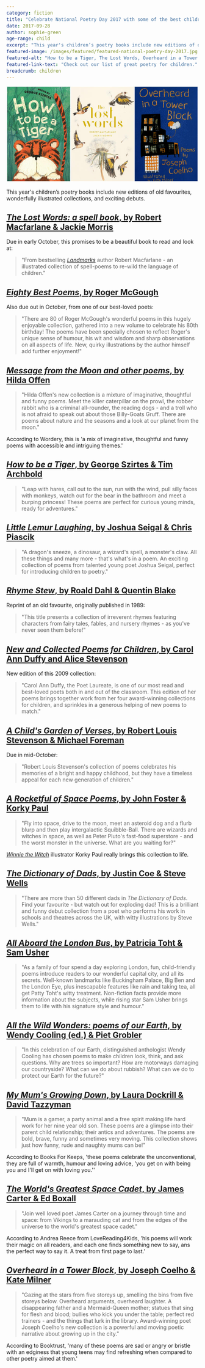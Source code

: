 ```yaml
---
category: fiction
title: "Celebrate National Poetry Day 2017 with some of the best children's poetry books of the year"
date: 2017-09-28
author: sophie-green
age-range: child
excerpt: "This year's children’s poetry books include new editions of old favourites, wonderfully illustrated collections, and exciting debuts."
featured-image: /images/featured/featured-national-poetry-day-2017.jpg
featured-alt: "How to be a Tiger, The Lost Words, Overheard in a Tower Block"
featured-link-text: "Check out our list of great poetry for children."
breadcrumb: children
---
```


![How to be a Tiger, The Lost Words, Overheard in a Tower Block](/images/featured/featured-national-poetry-day-2017.jpg)

This year's children’s poetry books include new editions of old favourites, wonderfully illustrated collections, and exciting debuts.

## [<cite>The Lost Words: a spell book</cite>, by Robert Macfarlane & Jackie Morris](https://suffolk.spydus.co.uk/cgi-bin/spydus.exe/ENQ/OPAC/BIBENQ?BRN=2257444)

Due in early October, this promises to be a beautiful book to read and look at:

> "From bestselling [<cite>Landmarks</cite>](https://suffolk.spydus.co.uk/cgi-bin/spydus.exe/ENQ/OPAC/BIBENQ?BRN=1956933) author Robert Macfarlane - an illustrated collection of spell-poems to re-wild the language of children."

## [<cite>Eighty Best Poems</cite>, by Roger McGough](https://suffolk.spydus.co.uk/cgi-bin/spydus.exe/ENQ/OPAC/BIBENQ?BRN=2254686)

Also due out in October, from one of our best-loved poets:

> "There are 80 of Roger McGough's wonderful poems in this hugely enjoyable collection, gathered into a new volume to celebrate his 80th birthday! The poems have been specially chosen to reflect Roger's unique sense of humour, his wit and wisdom and sharp observations on all aspects of life. New, quirky illustrations by the author himself add further enjoyment!"

## [<cite>Message from the Moon and other poems</cite>, by Hilda Offen](https://suffolk.spydus.co.uk/cgi-bin/spydus.exe/ENQ/OPAC/BIBENQ?BRN=2157215)

> "Hilda Offen's new collection is a mixture of imaginative, thoughtful and funny poems. Meet the killer caterpillar on the prowl, the robber rabbit who is a criminal all-rounder, the reading dogs - and a troll who is not afraid to speak out about those Billy-Goats Gruff. There are poems about nature and the seasons and a look at our planet from the moon."

According to Wordery, this is 'a mix of imaginative, thoughtful and funny poems with accessible and intriguing themes.'

## [<cite>How to be a Tiger</cite>, by George Szirtes & Tim Archbold](https://suffolk.spydus.co.uk/cgi-bin/spydus.exe/ENQ/OPAC/BIBENQ?BRN=2095046)

> "Leap with hares, call out to the sun, run with the wind, pull silly faces with monkeys, watch out for the bear in the bathroom and meet a burping princess! These poems are perfect for curious young minds, ready for adventures."

## [<cite>Little Lemur Laughing</cite>, by Joshua Seigal & Chris Piascik](https://suffolk.spydus.co.uk/cgi-bin/spydus.exe/ENQ/OPAC/BIBENQ?BRN=2114973)

> "A dragon's sneeze, a dinosaur, a wizard's spell, a monster's claw. All these things and many more - that's what's in a poem. An exciting collection of poems from talented young poet Joshua Seigal, perfect for introducing children to poetry."

## [<cite>Rhyme Stew</cite>, by Roald Dahl & Quentin Blake](https://suffolk.spydus.co.uk/cgi-bin/spydus.exe/ENQ/OPAC/BIBENQ?BRN=1926817)

Reprint of an old favourite, originally published in 1989:

> "This title presents a collection of irreverent rhymes featuring characters from fairy tales, fables, and nursery rhymes - as you've never seen them before!"

## [<cite>New and Collected Poems for Children</cite>, by Carol Ann Duffy and Alice Stevenson](https://suffolk.spydus.co.uk/cgi-bin/spydus.exe/ENQ/OPAC/BIBENQ?BRN=2124318)

New edition of this 2009 collection:

> "Carol Ann Duffy, the Poet Laureate, is one of our most read and best-loved poets both in and out of the classroom. This edition of her poems brings together work from her four award-winning collections for children, and sprinkles in a generous helping of new poems to match."

## [<cite>A Child's Garden of Verses</cite>, by Robert Louis Stevenson & Michael Foreman](https://suffolk.spydus.co.uk/cgi-bin/spydus.exe/ENQ/OPAC/BIBENQ?BRN=2207335)

Due in mid-October:

> "Robert Louis Stevenson's collection of poems celebrates his memories of a bright and happy childhood, but they have a timeless appeal for each new generation of children."

## [<cite>A Rocketful of Space Poems</cite>, by John Foster & Korky Paul](https://suffolk.spydus.co.uk/cgi-bin/spydus.exe/ENQ/OPAC/BIBENQ?BRN=2102130)

> "Fly into space, drive to the moon, meet an asteroid dog and a flurb blurp and then play intergalactic Squibble-Ball. There are wizards and witches in space, as well as Peter Pluto's fast-food superstore - and the worst monster in the universe. What are you waiting for?"

[<cite>Winnie the Witch</cite>](https://suffolk.spydus.co.uk/cgi-bin/spydus.exe/ENQ/OPAC/BIBENQ?BRN=2043331) illustrator Korky Paul really brings this collection to life.

## [<cite>The Dictionary of Dads</cite>, by Justin Coe & Steve Wells](https://suffolk.spydus.co.uk/cgi-bin/spydus.exe/ENQ/OPAC/BIBENQ?BRN=2144324)

> "There are more than 50 different dads in <cite>The Dictionary of Dads</cite>. Find your favourite - but watch out for exploding dad! This is a brilliant and funny debut collection from a poet who performs his work in schools and theatres across the UK, with witty illustrations by Steve Wells."

## [<cite>All Aboard the London Bus</cite>, by Patricia Toht & Sam Usher](https://suffolk.spydus.co.uk/cgi-bin/spydus.exe/ENQ/OPAC/BIBENQ?BRN=2151732)

> "As a family of four spend a day exploring London, fun, child-friendly poems introduce readers to our wonderful capital city, and all its secrets. Well-known landmarks like Buckingham Palace, Big Ben and the London Eye, plus inescapable features like rain and taking tea, all get Patty Toht's witty treatment. Non-fiction facts provide more information about the subjects, while rising star Sam Usher brings them to life with his signature style and humour."

## [<cite>All the Wild Wonders: poems of our Earth</cite>, by Wendy Cooling (ed.) & Piet Grobler](https://suffolk.spydus.co.uk/cgi-bin/spydus.exe/ENQ/OPAC/BIBENQ?BRN=2152325)

> "In this celebration of our Earth, distinguished anthologist Wendy Cooling has chosen poems to make children look, think, and ask questions. Why are trees so important? How are motorways damaging our countryside? What can we do about rubbish? What can we do to protect our Earth for the future?"

## [<cite>My Mum's Growing Down</cite>, by Laura Dockrill & David Tazzyman](https://suffolk.spydus.co.uk/cgi-bin/spydus.exe/ENQ/OPAC/BIBENQ?BRN=2185136)

> "Mum is a gamer, a party animal and a free spirit making life hard work for her nine year old son. These poems are a glimpse into their parent child relationship; their antics and adventures. The poems are bold, brave, funny and sometimes very moving. This collection shows just how funny, rude and naughty mums can be!"

According to Books For Keeps, 'these poems celebrate the unconventional, they are full of warmth, humour and loving advice, 'you get on with being you and I'll get on with loving you.''

## [<cite>The World's Greatest Space Cadet</cite>, by James Carter & Ed Boxall](https://suffolk.spydus.co.uk/cgi-bin/spydus.exe/ENQ/OPAC/BIBENQ?BRN=2082936)

> "Join well loved poet James Carter on a journey through time and space: from Vikings to a marauding cat and from the edges of the universe to the world's greatest space cadet."

According to Andrea Reece from LoveReading4Kids, 'his poems will work their magic on all readers, and each one finds something new to say, ans the perfect way to say it. A treat from first page to last.'

## [<cite>Overheard in a Tower Block</cite>, by Joseph Coelho & Kate Milner](https://suffolk.spydus.co.uk/cgi-bin/spydus.exe/ENQ/OPAC/BIBENQ?BRN=2168959)

> "Gazing at the stars from five storeys up, smelling the bins from five storeys below. Overheard arguments, overheard laughter. A disappearing father and a Mermaid-Queen mother; statues that sing for flesh and blood; bullies who kick you under the table; perfect red trainers - and the things that lurk in the library. Award-winning poet Joseph Coelho's new collection is a powerful and moving poetic narrative about growing up in the city."

According to Booktrust, 'many of these poems are sad or angry or bristle with an edginess that young teens may find refreshing when compared to other poetry aimed at them.'
